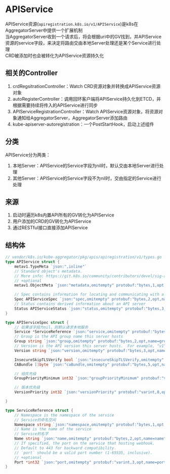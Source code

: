 # APIService
APIService资源(`apiregistration.k8s.io/v1/APIService`)是k8s在AggregatorServer中提供一个扩展机制  
当AggregatorServer收到一个请求后，将会根据uri中的GV找到，并APIService资源的service字段，来决定将路由交由本地Server处理还是某个Service进行处理  
CRD被添加时也会被转化为APIService资源持久化

## 相关的Controller
1. crdRegsitrationController：Watch CRD资源对象并转换成APIService资源对象
2. autoRegisterController：调用回环客户端将APIService持久化到ETCD，并根据需要持续将传入的APIService进行同步
3. APIServiceRegistrationController：Watch APIService资源对象，将资源对象通知给AggregatorServer，AggregatorServer添加路由
4. kube-apiserver-autoregistration：一个PostStartHook，启动上述组件

## 分类
APIService分为两类：
1. 本地Server：APIService的Service字段为nil时，默认交由本地Server进行处理
2. 其他Server：APIService的Service字段不为nil时，交由指定的Service进行处理

## 来源
1. 启动时遍历k8s内置API所有的GV转化为APIService
2. 用户添加的CRD的GV转化为APIService
3. 通过RESTful接口直接添加APIService

## 结构体
```go
// vendor/k8s.io/kube-aggregator/pkg/apis/apiregistration/v1/types.go
type APIService struct {
	metav1.TypeMeta `json:",inline"`
	// Standard object's metadata.
	// More info: https://git.k8s.io/community/contributors/devel/sig-architecture/api-conventions.md#metadata
	// +optional
	metav1.ObjectMeta `json:"metadata,omitempty" protobuf:"bytes,1,opt,name=metadata"`

	// Spec contains information for locating and communicating with a server
	Spec APIServiceSpec `json:"spec,omitempty" protobuf:"bytes,2,opt,name=spec"`
	// Status contains derived information about an API server
	Status APIServiceStatus `json:"status,omitempty" protobuf:"bytes,3,opt,name=status"`
}

type APIServiceSpec struct {
	// 如果该字段为nil，则默认请求本地服务
	Service *ServiceReference `json:"service,omitempty" protobuf:"bytes,1,opt,name=service"`
	// Group is the API group name this server hosts
	Group string `json:"group,omitempty" protobuf:"bytes,2,opt,name=group"`
	// Version is the API version this server hosts.  For example, "v1"
	Version string `json:"version,omitempty" protobuf:"bytes,3,opt,name=version"`

	InsecureSkipTLSVerify bool `json:"insecureSkipTLSVerify,omitempty" protobuf:"varint,4,opt,name=insecureSkipTLSVerify"`
	CABundle []byte `json:"caBundle,omitempty" protobuf:"bytes,5,opt,name=caBundle"`

	// 组优先级
	GroupPriorityMinimum int32 `json:"groupPriorityMinimum" protobuf:"varint,7,opt,name=groupPriorityMinimum"`

	// 版本优先级
	VersionPriority int32 `json:"versionPriority" protobuf:"varint,8,opt,name=versionPriority"`

}

type ServiceReference struct {
	// Namespace is the namespace of the service
	// Service的命名空间
	Namespace string `json:"namespace,omitempty" protobuf:"bytes,1,opt,name=namespace"`
	// Name is the name of the service
	// Service的名字
	Name string `json:"name,omitempty" protobuf:"bytes,2,opt,name=name"`
	// If specified, the port on the service that hosting webhook.
	// Default to 443 for backward compatibility.
	// `port` should be a valid port number (1-65535, inclusive).
	// +optional
	Port *int32 `json:"port,omitempty" protobuf:"varint,3,opt,name=port"`
}
```